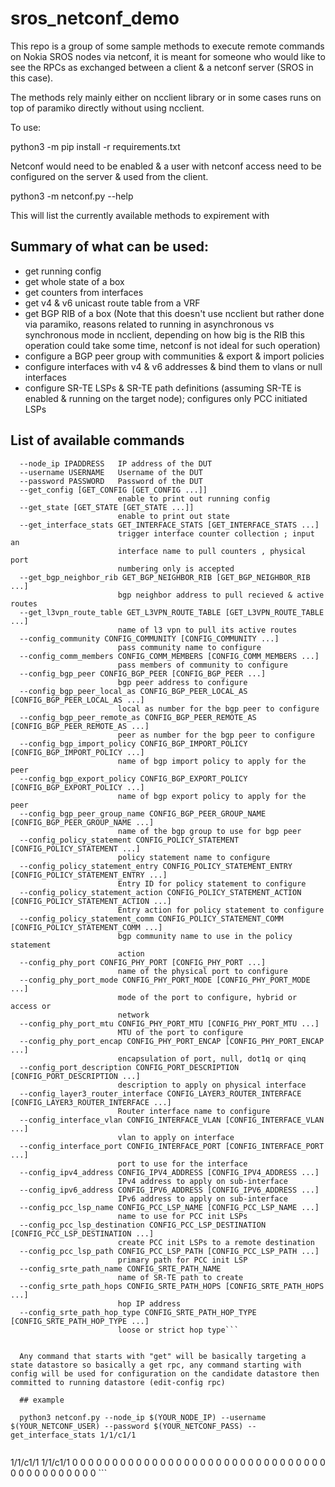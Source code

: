 # sros_netconf_demo

This repo is a group of some sample methods to execute remote commands on Nokia SROS nodes via netconf, it is meant for someone who would like to see the RPCs as exchanged between a client & a netconf server (SROS in this case).

The methods rely mainly either on ncclient library or in some cases runs on top of paramiko directly without using ncclient.

To use:

python3 -m pip install -r requirements.txt

Netconf would need to be enabled & a user with netconf access need to be configured on the server & used from the client.

python3 -m netconf.py --help

This will list the currently available methods to expirement with

## Summary of what can be used:

* get running config
* get whole state of a box
* get counters from interfaces
* get v4 & v6 unicast route table from a VRF
* get BGP RIB of a box (Note that this doesn't use ncclient but rather done via paramiko, reasons related to running in asynchronous vs synchronous mode in ncclient, depending on how big is the RIB this operation could take some time, netconf is not ideal for such operation)
* configure a BGP peer group with communities & export & import policies
* configure interfaces with v4 & v6 addresses & bind them to vlans or null interfaces
* configure SR-TE LSPs & SR-TE path definitions (assuming SR-TE is enabled & running on the target node); configures only PCC initiated LSPs


## List of available commands

```-h, --help            show this help message and exit
  --node_ip IPADDRESS   IP address of the DUT
  --username USERNAME   Username of the DUT
  --password PASSWORD   Password of the DUT
  --get_config [GET_CONFIG [GET_CONFIG ...]]
                        enable to print out running config
  --get_state [GET_STATE [GET_STATE ...]]
                        enable to print out state
  --get_interface_stats GET_INTERFACE_STATS [GET_INTERFACE_STATS ...]
                        trigger interface counter collection ; input an
                        interface name to pull counters , physical port
                        numbering only is accepted
  --get_bgp_neighbor_rib GET_BGP_NEIGHBOR_RIB [GET_BGP_NEIGHBOR_RIB ...]
                        bgp neighbor address to pull recieved & active routes
  --get_l3vpn_route_table GET_L3VPN_ROUTE_TABLE [GET_L3VPN_ROUTE_TABLE ...]
                        name of l3 vpn to pull its active routes
  --config_community CONFIG_COMMUNITY [CONFIG_COMMUNITY ...]
                        pass community name to configure
  --config_comm_members CONFIG_COMM_MEMBERS [CONFIG_COMM_MEMBERS ...]
                        pass members of community to configure
  --config_bgp_peer CONFIG_BGP_PEER [CONFIG_BGP_PEER ...]
                        bgp peer address to configure
  --config_bgp_peer_local_as CONFIG_BGP_PEER_LOCAL_AS [CONFIG_BGP_PEER_LOCAL_AS ...]
                        local as number for the bgp peer to configure
  --config_bgp_peer_remote_as CONFIG_BGP_PEER_REMOTE_AS [CONFIG_BGP_PEER_REMOTE_AS ...]
                        peer as number for the bgp peer to configure
  --config_bgp_import_policy CONFIG_BGP_IMPORT_POLICY [CONFIG_BGP_IMPORT_POLICY ...]
                        name of bgp import policy to apply for the peer
  --config_bgp_export_policy CONFIG_BGP_EXPORT_POLICY [CONFIG_BGP_EXPORT_POLICY ...]
                        name of bgp export policy to apply for the peer
  --config_bgp_peer_group_name CONFIG_BGP_PEER_GROUP_NAME [CONFIG_BGP_PEER_GROUP_NAME ...]
                        name of the bgp group to use for bgp peer
  --config_policy_statement CONFIG_POLICY_STATEMENT [CONFIG_POLICY_STATEMENT ...]
                        policy statement name to configure
  --config_policy_statement_entry CONFIG_POLICY_STATEMENT_ENTRY [CONFIG_POLICY_STATEMENT_ENTRY ...]
                        Entry ID for policy statement to configure
  --config_policy_statement_action CONFIG_POLICY_STATEMENT_ACTION [CONFIG_POLICY_STATEMENT_ACTION ...]
                        Entry action for policy statement to configure
  --config_policy_statement_comm CONFIG_POLICY_STATEMENT_COMM [CONFIG_POLICY_STATEMENT_COMM ...]
                        bgp community name to use in the policy statement
                        action
  --config_phy_port CONFIG_PHY_PORT [CONFIG_PHY_PORT ...]
                        name of the physical port to configure
  --config_phy_port_mode CONFIG_PHY_PORT_MODE [CONFIG_PHY_PORT_MODE ...]
                        mode of the port to configure, hybrid or access or
                        network
  --config_phy_port_mtu CONFIG_PHY_PORT_MTU [CONFIG_PHY_PORT_MTU ...]
                        MTU of the port to configure
  --config_phy_port_encap CONFIG_PHY_PORT_ENCAP [CONFIG_PHY_PORT_ENCAP ...]
                        encapsulation of port, null, dot1q or qinq
  --config_port_description CONFIG_PORT_DESCRIPTION [CONFIG_PORT_DESCRIPTION ...]
                        description to apply on physical interface
  --config_layer3_router_interface CONFIG_LAYER3_ROUTER_INTERFACE [CONFIG_LAYER3_ROUTER_INTERFACE ...]
                        Router interface name to configure
  --config_interface_vlan CONFIG_INTERFACE_VLAN [CONFIG_INTERFACE_VLAN ...]
                        vlan to apply on interface
  --config_interface_port CONFIG_INTERFACE_PORT [CONFIG_INTERFACE_PORT ...]
                        port to use for the interface
  --config_ipv4_address CONFIG_IPV4_ADDRESS [CONFIG_IPV4_ADDRESS ...]
                        IPv4 address to apply on sub-interface
  --config_ipv6_address CONFIG_IPV6_ADDRESS [CONFIG_IPV6_ADDRESS ...]
                        IPv6 address to apply on sub-interface
  --config_pcc_lsp_name CONFIG_PCC_LSP_NAME [CONFIG_PCC_LSP_NAME ...]
                        name to use for PCC init LSPs
  --config_pcc_lsp_destination CONFIG_PCC_LSP_DESTINATION [CONFIG_PCC_LSP_DESTINATION ...]
                        create PCC init LSPs to a remote destination
  --config_pcc_lsp_path CONFIG_PCC_LSP_PATH [CONFIG_PCC_LSP_PATH ...]
                        primary path for PCC init LSP
  --config_srte_path_name CONFIG_SRTE_PATH_NAME
                        name of SR-TE path to create
  --config_srte_path_hops CONFIG_SRTE_PATH_HOPS [CONFIG_SRTE_PATH_HOPS ...]
                        hop IP address
  --config_srte_path_hop_type CONFIG_SRTE_PATH_HOP_TYPE [CONFIG_SRTE_PATH_HOP_TYPE ...]
                        loose or strict hop type```
                
                        
  Any command that starts with "get" will be basically targeting a state datastore so basically a get rpc, any command starting with config will be used for configuration on the candidate datastore then committed to running datastore (edit-config rpc)
  
  ## example
  
  python3 netconf.py --node_ip $(YOUR_NODE_IP) --username $(YOUR_NETCONF_USER) --password $(YOUR_NETCONF_PASS) --get_interface_stats 1/1/c1/1


```
<state xmlns="urn:nokia.com:sros:ns:yang:sr:state" >
<port>
    <port-id>1/1/c1/1</port-id>
    <ethernet>
        <statistics>
        </statistics>
    </ethernet>
</port>
</state>
<?xml version="1.0" encoding="UTF-8"?>
<rpc-reply message-id="urn:uuid:d72809e9-0d33-453e-838e-c3bb8f95cc0b" xmlns:nc="urn:ietf:params:xml:ns:netconf:base:1.0" xmlns="urn:ietf:params:xml:ns:netconf:base:1.0">
    <data>
        <state xmlns="urn:nokia.com:sros:ns:yang:sr:state">
            <port>
                <port-id>1/1/c1/1</port-id>
                <ethernet>
                    <statistics>
                        <in-broadcast-packets>0</in-broadcast-packets>
                        <in-multicast-packets>0</in-multicast-packets>
                        <in-unicast-packets>0</in-unicast-packets>
                        <in-errors>0</in-errors>
                        <in-octets>0</in-octets>
                        <in-utilization>0</in-utilization>
                        <out-broadcast-packets>0</out-broadcast-packets>
                        <out-multicast-packets>0</out-multicast-packets>
                        <out-unicast-packets>0</out-unicast-packets>
                        <out-errors>0</out-errors>
                        <out-octets>0</out-octets>
                        <out-utilization>0</out-utilization>
                        <collisions>0</collisions>
                        <crc-align-errors>0</crc-align-errors>
                        <drop-events>0</drop-events>
                        <fragments>0</fragments>
                        <jabbers>0</jabbers>
                        <oversize-packets>0</oversize-packets>
                        <undersize-packets>0</undersize-packets>
                        <total-broadcast-packets>0</total-broadcast-packets>
                        <total-multicast-packets>0</total-multicast-packets>
                        <total-octets>0</total-octets>
                        <total-packets>0</total-packets>
                        <ethernet-like-medium>
                            <frame-too-long>0</frame-too-long>
                            <collision>
                                <excessive>0</excessive>
                                <late>0</late>
                                <multiple>0</multiple>
                                <single>0</single>
                            </collision>
                            <error>
                                <alignment>0</alignment>
                                <carrier-sense>0</carrier-sense>
                                <fcs>0</fcs>
                                <internal-mac-transmitted>0</internal-mac-transmitted>
                                <sqe-test>0</sqe-test>
                                <symbol>0</symbol>
                            </error>
                            <pause>
                                <frames-received>0</frames-received>
                                <frames-transmitted>0</frames-transmitted>
                            </pause>
                        </ethernet-like-medium>
                        <packet-size>
                            <octets-64>0</octets-64>
                            <octets-65-to-127>0</octets-65-to-127>
                            <octets-128-to-255>0</octets-128-to-255>
                            <octets-256-to-511>0</octets-256-to-511>
                            <octets-512-to-1023>0</octets-512-to-1023>
                            <octets-1024-to-1518>0</octets-1024-to-1518>
                            <octets-1519-to-max>0</octets-1519-to-max>
                        </packet-size>
                    </statistics>
                </ethernet>
            </port>
        </state>
    </data>
</rpc-reply>```